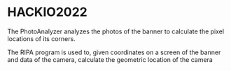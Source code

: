 # HACKIO2022

The PhotoAnalyzer analyzes the photos of the banner to calculate the pixel locations of its corners.

The RIPA program is used to, given coordinates on a screen of the banner and data of the camera, calculate the geometric location of the camera
